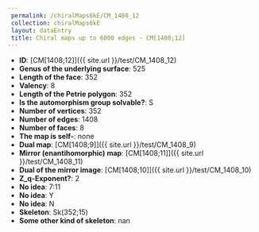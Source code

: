 ```yaml
--- 
 permalink: /chiralMaps6kE/CM_1408_12 
 collection: chiralMaps6kE
 layout: dataEntry
 title: Chiral maps up to 6000 edges - CM[1408;12]
---
```


- **ID**: [CM[1408;12]]({{ site.url }}/test/CM_1408_12)
- **Genus of the underlying surface**: 525
- **Length of the face**: 352
- **Valency**: 8
- **Length of the Petrie polygon**: 352
- **Is the automorphism group solvable?**: S
- **Number of vertices**: 352
- **Number of edges**: 1408
- **Number of faces**: 8
- **The map is self-**: none
- **Dual map**: [CM[1408;9]]({{ site.url }}/test/CM_1408_9)
- **Mirror (enantihomorphic) map**: [CM[1408;11]]({{ site.url }}/test/CM_1408_11)
- **Dual of the mirror image**: [CM[1408;10]]({{ site.url }}/test/CM_1408_10)
- **Z_q-Exponent?**: 2
- **No idea**:  7:11
- **No idea**: Y
- **No idea**: N
- **Skeleton**: Sk(352;15)
- **Some other kind of skeleton**: nan

